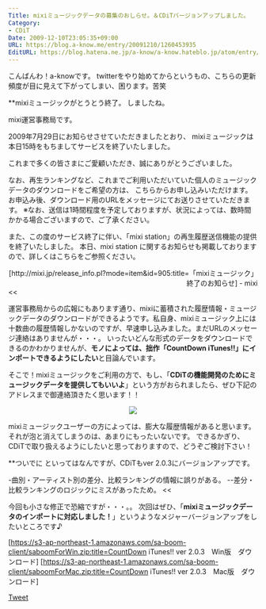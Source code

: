 ```yaml
---
Title: mixiミュージックデータの募集のおしらせ。＆CDiTバージョンアップしました。
Category:
- CDiT
Date: 2009-12-10T23:05:35+09:00
URL: https://blog.a-know.me/entry/20091210/1260453935
EditURL: https://blog.hatena.ne.jp/a-know/a-know.hateblo.jp/atom/entry/12921228815727979913
---
```


こんばんわ！a-knowです。
twitterをやり始めてからというもの、こちらの更新頻度が目に見えて下がってしまい、困ります。苦笑


**mixiミュージックがとうとう終了。
しましたね。

>>
mixi運営事務局です。

2009年7月29日にお知らせさせていただきましたとおり、
mixiミュージックは本日15時をもちましてサービスを終了いたしました。

これまで多くの皆さまにご愛顧いただき、誠にありがとうございました。

なお、再生ランキングなど、これまでご利用いただいていた個人のミュージックデータのダウンロードをご希望の方は、
こちらからお申し込みいただけます。
お申込み後、ダウンロード用のURLをメッセージにてお送りさせていただきます。
※なお、送信は1時間程度を予定しておりますが、状況によっては、数時間かかる場合ございますので、ご了承ください。

また、この度のサービス終了に伴い、「mixi station」の再生履歴送信機能の提供を終了いたしました。
本日、mixi station に関するお知らせも掲載しておりますので、詳しくはこちらをご参照ください。 
<div align="right">[http://mixi.jp/release_info.pl?mode=item&id=905:title=「mixiミュージック」終了のお知らせ] - mixi</div>
<<


運営事務局からの広報にもあります通り、mixiに蓄積された履歴情報・ミュージックデータのダウンロードができるようです。私自身、mixiミュージック上には十数曲の履歴情報しかないのですが、早速申し込みました。まだURLのメッセージ連絡はありませんが・・・。
いったいどんな形式のデータをダウンロードできるのかわかりませんが、<span style="font-weight:bold;">モノによっては、拙作「CountDown iTunes!!」にインポートできるようにしたい</span>と目論んでいます。

そこで！mixiミュージックをご利用の方で、もし、「<span style="font-weight:bold;">CDiTの機能開発のためにミュージックデータを提供してもいいよ</span>」という方がおられましたら、ぜひ下記のアドレスまで御連絡頂きたく思います！！


<div align="center"><img src="//services.nexodyne.com/email/icon/%2BvGwmdfaOpXpFEU%3D/hxDZeIc%3D/R01haWw%3D/0/image.png"></div>


mixiミュージックユーザーの方によっては、膨大な履歴情報があると思います。それが泡と消えてしまうのは、あまりにもったいないです。
できるかぎり、CDiTで取り扱えるようにしたいと思っておりますので、どうぞご検討下さい！


**ついでに
といってはなんですが、CDiTもver 2.0.3にバージョンアップです。


>>
-曲別・アーティスト別の差分、比較ランキングの情報に誤りがある。
--差分・比較ランキングのロジックにミスがあったため。
<<


今回も小さな修正で恐縮ですが・・・。。
次回はぜひ、「<span style="font-weight:bold;">mixiミュージックデータのインポートに対応しました！</span>」というようなメジャーバージョンアップをしたいところです♪



[https://s3-ap-northeast-1.amazonaws.com/sa-boom-client/saboomForWin.zip:title=CountDown iTunes!! ver 2.0.3　Win版　ダウンロード]
[https://s3-ap-northeast-1.amazonaws.com/sa-boom-client/saboomForMac.zip:title=CountDown iTunes!! ver 2.0.3　Mac版　ダウンロード]



<a href="http://twitter.com/share" class="twitter-share-button" data-count="horizontal" data-via="a_know" data-related="CDiT_info" data-lang="ja">Tweet</a><script type="text/javascript" src="//platform.twitter.com/widgets.js"></script>

